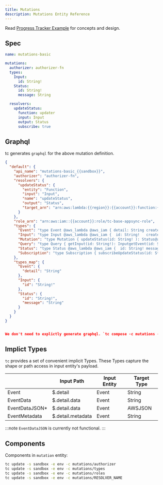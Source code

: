 ```yaml
---
title: Mutations
description: Mutations Entity Reference
---
```



Read [Progress Tracker Example](/examples/progress-tracker/) for concepts and design.

## Spec

```yaml
name: mutations-basic

mutations:
  authorizer: authorizer-fn
  types:
    Input:
      id: String!
    Status:
      id: String!
      message: String

  resolvers:
    updateStatus:
      function: updater
      input: Input
      output: Status
      subscribe: true
```

## Graphql

tc generates `graphql` for the above mutation definition.


```json
{
  "default": {
    "api_name": "mutations-basic_{{sandbox}}",
    "authorizer": "authorizer-fn",
    "resolvers": {
      "updateStatus": {
        "entity": "Function",
        "input": "Input",
        "name": "updateStatus",
        "output": "Status",
        "target_arn": "arn:aws:lambda:{{region}}:{{account}}:function:{{namespace}}_updater_{{sandbox}}"
      }
    },
    "role_arn": "arn:aws:iam::{{account}}:role/tc-base-appsync-role",
    "types": {
      "Event": "type Event @aws_lambda @aws_iam { detail: String createdAt: AWSDateTime  updatedAt: AWSDateTime }",
      "Input": "type Input @aws_lambda @aws_iam {  id: String!   createdAt: AWSDateTime  updatedAt: AWSDateTime}",
      "Mutation": "type Mutation { updateStatus(id: String! ): Status@aws_lambda @aws_iam }",
      "Query": "type Query { getInput(id: String!): InputgetEvent(id: String!): EventgetStatus(id: String!): Status }",
      "Status": "type Status @aws_lambda @aws_iam {  id: String! message: String   createdAt: AWSDateTime  updatedAt: AWSDateTime}",
      "Subscription": "type Subscription { subscribeUpdateStatus(id: String!): Status   @aws_subscribe(mutations: [\"updateStatus\"])   @aws_lambda @aws_iam\n }"
    },
    "types_map": {
      "Event": {
        "detail": "String"
      },
      "Input": {
        "id": "String!"
      },
      "Status": {
        "id": "String!",
        "message": "String"
      }
    }
  }
}


We don't need to explictly generate graphql. `tc compose -c mutations -f gql` is useful for debugging purposes.

```

## Implict Types

`tc` provides a set of convenient implicit Types. These Types capture the shape or path access in input entity's payload.


|                | Input Path        | Input Entity | Target Type |
|----------------|-------------------|--------------|-------------|
| Event          | $.detail          | Event        | String      |
| EventData      | $.detail.data     | Event        | String      |
| EventDataJSON* | $.detail.data     | Event        | AWSJSON     |
| EventMetadata  | $.detail.metadata | Event        | String      |

:::note
`EventDataJSON` is currently not functional.
:::

## Components

Components in `mutation` entity:

```sh
tc update -s sandbox -e env -c mutations/authorizer
tc update -s sandbox -e env -c mutations/types
tc update -s sandbox -e env -c mutations/roles
tc update -s sandbox -e env -c mutations/RESOLVER_NAME
```
